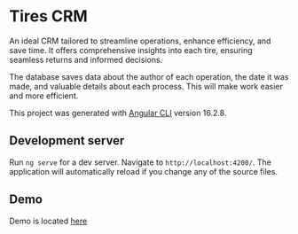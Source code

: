 # Tires CRM

An ideal CRM tailored to streamline operations, enhance efficiency, and save time. It offers comprehensive insights into each tire, ensuring seamless returns and informed decisions.

The database saves data about the author of each operation, the date it was made, and valuable details about each process. This will make work easier and more efficient.

This project was generated with [Angular CLI](https://github.com/angular/angular-cli) version 16.2.8.

## Development server

Run `ng serve` for a dev server. Navigate to `http://localhost:4200/`. The application will automatically reload if you change any of the source files.

## Demo

Demo is located [here](https://sweet-pavlova-0b9f62.netlify.app/)
